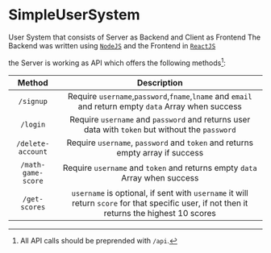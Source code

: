 # SimpleUserSystem

User System that consists of Server as Backend and Client as Frontend
The Backend was written using [`NodeJS`](https://nodejs.org/en/) and the Frontend in [`ReactJS`](https://reactjs.org/)

the Server is working as API which offers the following methods[^1]:

| Method          | Description       |
|:----------------------------:|:-----------------:|
| `/signup`        | Require `username`,`password`,`fname`,`lname` and `email` and return empty `data` Array when success  |
|  `/login`       | Require `username` and `password` and returns user data with `token` but without the `password`           |
| `/delete-account`   | Require `username`, `password` and `token` and returns empty array if success     |
| `/math-game-score`   | Require `username` and `token` and returns empty `data` Array when success         |
| `/get-scores`   | `username` is optional, if sent with `username` it will return `score` for that specific user, if not then it returns the highest 10 scores          |


[^1]: All API calls should be preprended with `/api`.
